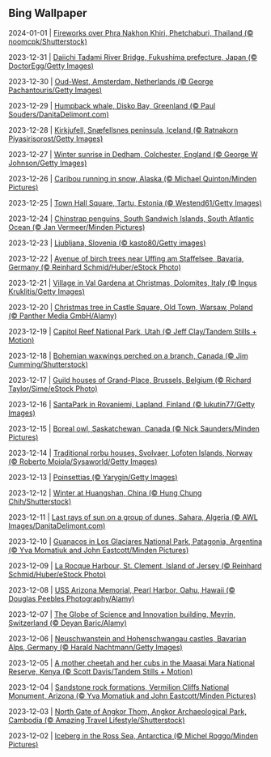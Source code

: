 ## Bing Wallpaper
2024-01-01 | [Fireworks over Phra Nakhon Khiri, Phetchaburi, Thailand (© noomcpk/Shutterstock)](./wallpaper/2024-01-01.jpg) 

2023-12-31 | [Daiichi Tadami River Bridge, Fukushima prefecture, Japan (© DoctorEgg/Getty Images)](./wallpaper/2023-12-31.jpg) 

2023-12-30 | [Oud-West, Amsterdam, Netherlands (© George Pachantouris/Getty Images)](./wallpaper/2023-12-30.jpg) 

2023-12-29 | [Humpback whale, Disko Bay, Greenland (© Paul Souders/DanitaDelimont.com)](./wallpaper/2023-12-29.jpg) 

2023-12-28 | [Kirkjufell, Snæfellsnes peninsula, Iceland (© Ratnakorn Piyasirisorost/Getty Images)](./wallpaper/2023-12-28.jpg) 

2023-12-27 | [Winter sunrise in Dedham, Colchester, England (© George W Johnson/Getty Images)](./wallpaper/2023-12-27.jpg) 

2023-12-26 | [Caribou running in snow, Alaska (© Michael Quinton/Minden Pictures)](./wallpaper/2023-12-26.jpg) 

2023-12-25 | [Town Hall Square, Tartu, Estonia (© Westend61/Getty Images)](./wallpaper/2023-12-25.jpg) 

2023-12-24 | [Chinstrap penguins, South Sandwich Islands, South Atlantic Ocean (© Jan Vermeer/Minden Pictures)](./wallpaper/2023-12-24.jpg) 

2023-12-23 | [Ljubljana, Slovenia (© kasto80/Getty images)](./wallpaper/2023-12-23.jpg) 

2023-12-22 | [Avenue of birch trees near Uffing am Staffelsee, Bavaria, Germany (© Reinhard Schmid/Huber/eStock Photo)](./wallpaper/2023-12-22.jpg) 

2023-12-21 | [Village in Val Gardena at Christmas, Dolomites, Italy (© Ingus Kruklitis/Getty Images)](./wallpaper/2023-12-21.jpg) 

2023-12-20 | [Christmas tree in Castle Square, Old Town, Warsaw, Poland (© Panther Media GmbH/Alamy)](./wallpaper/2023-12-20.jpg) 

2023-12-19 | [Capitol Reef National Park, Utah (© Jeff Clay/Tandem Stills + Motion)](./wallpaper/2023-12-19.jpg) 

2023-12-18 | [Bohemian waxwings perched on a branch, Canada (© Jim Cumming/Shutterstock)](./wallpaper/2023-12-18.jpg) 

2023-12-17 | [Guild houses of Grand-Place, Brussels, Belgium (© Richard Taylor/Sime/eStock Photo)](./wallpaper/2023-12-17.jpg) 

2023-12-16 | [SantaPark in Rovaniemi, Lapland, Finland (© lukutin77/Getty Images)](./wallpaper/2023-12-16.jpg) 

2023-12-15 | [Boreal owl, Saskatchewan, Canada (© Nick Saunders/Minden Pictures)](./wallpaper/2023-12-15.jpg) 

2023-12-14 | [Traditional rorbu houses, Svolvaer, Lofoten Islands, Norway (© Roberto Moiola/Sysaworld/Getty Images)](./wallpaper/2023-12-14.jpg) 

2023-12-13 | [Poinsettias (© Yarygin/Getty Images)](./wallpaper/2023-12-13.jpg) 

2023-12-12 | [Winter at Huangshan, China (© Hung Chung Chih/Shutterstock)](./wallpaper/2023-12-12.jpg) 

2023-12-11 | [Last rays of sun on a group of dunes, Sahara, Algeria (© AWL Images/DanitaDelimont.com)](./wallpaper/2023-12-11.jpg) 

2023-12-10 | [Guanacos in Los Glaciares National Park, Patagonia, Argentina (© Yva Momatiuk and John Eastcott/Minden Pictures)](./wallpaper/2023-12-10.jpg) 

2023-12-09 | [La Rocque Harbour, St. Clement, Island of Jersey (© Reinhard Schmid/Huber/eStock Photo)](./wallpaper/2023-12-09.jpg) 

2023-12-08 | [USS Arizona Memorial, Pearl Harbor, Oahu, Hawaii (© Douglas Peebles Photography/Alamy)](./wallpaper/2023-12-08.jpg) 

2023-12-07 | [The Globe of Science and Innovation building, Meyrin, Switzerland (© Deyan Baric/Alamy)](./wallpaper/2023-12-07.jpg) 

2023-12-06 | [Neuschwanstein and Hohenschwangau castles, Bavarian Alps, Germany (© Harald Nachtmann/Getty Images)](./wallpaper/2023-12-06.jpg) 

2023-12-05 | [A mother cheetah and her cubs in the Maasai Mara National Reserve, Kenya (© Scott Davis/Tandem Stills + Motion)](./wallpaper/2023-12-05.jpg) 

2023-12-04 | [Sandstone rock formations, Vermilion Cliffs National Monument, Arizona (© Yva Momatiuk and John Eastcott/Minden Pictures)](./wallpaper/2023-12-04.jpg) 

2023-12-03 | [North Gate of Angkor Thom, Angkor Archaeological Park, Cambodia (© Amazing Travel Lifestyle/Shutterstock)](./wallpaper/2023-12-03.jpg) 

2023-12-02 | [Iceberg in the Ross Sea, Antarctica (© Michel Roggo/Minden Pictures)](./wallpaper/2023-12-02.jpg) 

